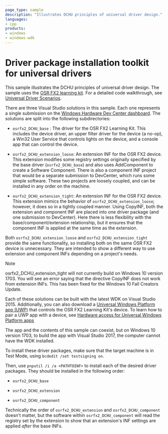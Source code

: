 ```yaml
---
page_type: sample
description: "Illustrates DCHU principles of universal driver design."
languages:
- cpp
products:
- windows
- windows-wdk
---
```


# Driver package installation toolkit for universal drivers

This sample illustrates the DCHU principles of universal driver design.  The sample uses the [OSR FX2 learning kit](https://osrfx2.sourceforge.net/).  For a detailed code walkthrough, see [Universal Driver Scenarios](https://docs.microsoft.com/windows-hardware/drivers/develop/universal-driver-scenarios).

There are three Visual Studio solutions in this sample.  Each one represents a single submission on the [Windows Hardware Dev Center dashboard](https://developer.microsoft.com/windows/hardware/dashboard-sign-in).  The solutions are split into the following subdirectories:

- `osrfx2_DCHU_base` : The driver for the OSR FX2 Learning Kit.  This includes the device driver, an upper filter driver for the device (a no-op), a Win32 User Service that controls lights on the device, and a console app that can control the device.

- `osrfx2_DCHU_extension_loose`: An extension INF for the OSR FX2 device.  This extension modifies some registry settings originally specified by the base driver (`osrfx2_DCHU_base`) and also uses AddComponent to create a Software Component.  There is also a component INF project that would be a separate submission to DevCenter, which runs some simple software.  These two projects are loosely coupled, and can be installed in any order on the machine.

- `osrfx2_DCHU_extension_tight`: An extension INF for the OSR FX2 device.  This extension mimics the behavior of `osrfx2_DCHU_extension_loose`; however, it does so in a tightly coupled manner.  Using CopyINF, both the extension and component INF are placed into one driver package (and one submission to DevCenter).  Here there is less flexibility with the base/component/extension relationship, but it ensures that the component INF is applied at the same time as the extension.

Both `osrfx2_DCHU_extension_loose` and `osrfx2_DCHU_extension_tight` provide the same functionality, so installing both on the same OSR FX2 device is unnecessary.  They are intended to show a different way to use extension and component INFs depending on a project's needs.

> [!NOTE]
> osrfx2_DCHU_extension_tight will not currently build on Windows 10 version 1703.  You will see an error saying that the directive CopyINF does not work from extension INFs.  This has been fixed for the Windows 10 Fall Creators Update.

Each of these solutions can be built with the latest WDK on Visual Studio 2015.  Additionally, you can also download a [Universal Windows Platform app (UWP)](https://github.com/Microsoft/Windows-universal-samples/tree/master/Samples/CustomCapability) that controls the OSR FX2 Learning Kit's device.  To learn how to pair a UWP app with a device, see [Hardware access for Universal Windows Platform apps](https://docs.microsoft.com/windows-hardware/drivers/devapps/hardware-access-for-universal-windows-platform-apps)

The app and the contents of this sample can coexist, but on Windows 10 version 1703, to build the app with Visual Studio 2017, the computer cannot have the WDK installed.

To install these driver packages, make sure that the target machine is in Test Mode, using `bcdedit /set testsigning on`.

Then, use `pnputil /i /a <PATHTOINF>` to install each of the desired driver packages.  They should be installed in the following order:

- `osrfx2_DCHU_base`

- `osrfx2_DCHU_extension`

- `osrfx2_DCHU_component`

Technically the order of `osrfx2_DCHU_extension` and `osrfx2_DCHU_component` doesn't matter, but the software within `osrfx2_DCHU_component` will read the registry set by the extension to show that an extension's INF settings are applied *after* the base INFs.

